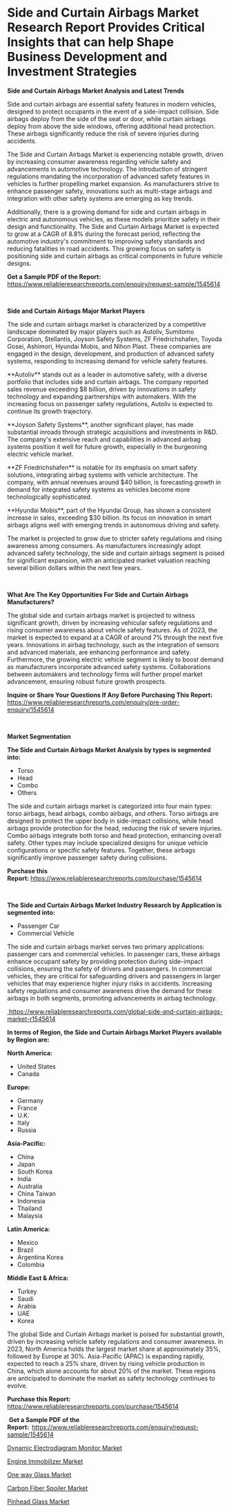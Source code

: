 <p><h1>Side and Curtain Airbags Market Research Report Provides Critical Insights that can help Shape Business Development and Investment Strategies</h1></p><p><strong>Side and Curtain Airbags Market Analysis and Latest Trends</strong></p>
<p><p>Side and curtain airbags are essential safety features in modern vehicles, designed to protect occupants in the event of a side-impact collision. Side airbags deploy from the side of the seat or door, while curtain airbags deploy from above the side windows, offering additional head protection. These airbags significantly reduce the risk of severe injuries during accidents.</p><p>The Side and Curtain Airbags Market is experiencing notable growth, driven by increasing consumer awareness regarding vehicle safety and advancements in automotive technology. The introduction of stringent regulations mandating the incorporation of advanced safety features in vehicles is further propelling market expansion. As manufacturers strive to enhance passenger safety, innovations such as multi-stage airbags and integration with other safety systems are emerging as key trends.</p><p>Additionally, there is a growing demand for side and curtain airbags in electric and autonomous vehicles, as these models prioritize safety in their design and functionality. The Side and Curtain Airbags Market is expected to grow at a CAGR of 8.8% during the forecast period, reflecting the automotive industry's commitment to improving safety standards and reducing fatalities in road accidents. This growing focus on safety is positioning side and curtain airbags as critical components in future vehicle designs.</p></p>
<p><strong>Get a Sample PDF of the Report:&nbsp;</strong> <a href="https://www.reliableresearchreports.com/enquiry/request-sample/1545614?utm_campaign=40&utm_medium=2&utm_source=Github&utm_content=ia&utm_term=02112024&utm_id=side-and-curtain-airbags">https://www.reliableresearchreports.com/enquiry/request-sample/1545614</a></p>
<p>&nbsp;</p>
<p><strong>Side and Curtain Airbags Major Market Players</strong></p>
<p><p>The side and curtain airbags market is characterized by a competitive landscape dominated by major players such as Autoliv, Sumitomo Corporation, Stellantis, Joyson Safety Systems, ZF Friedrichshafen, Toyoda Gosei, Ashimori, Hyundai Mobis, and Nihon Plast. These companies are engaged in the design, development, and production of advanced safety systems, responding to increasing demand for vehicle safety features.</p><p>**Autoliv** stands out as a leader in automotive safety, with a diverse portfolio that includes side and curtain airbags. The company reported sales revenue exceeding $8 billion, driven by innovations in safety technology and expanding partnerships with automakers. With the increasing focus on passenger safety regulations, Autoliv is expected to continue its growth trajectory.</p><p>**Joyson Safety Systems**, another significant player, has made substantial inroads through strategic acquisitions and investments in R&D. The company's extensive reach and capabilities in advanced airbag systems position it well for future growth, especially in the burgeoning electric vehicle market.</p><p>**ZF Friedrichshafen** is notable for its emphasis on smart safety solutions, integrating airbag systems with vehicle architecture. The company, with annual revenues around $40 billion, is forecasting growth in demand for integrated safety systems as vehicles become more technologically sophisticated.</p><p>**Hyundai Mobis**, part of the Hyundai Group, has shown a consistent increase in sales, exceeding $30 billion. Its focus on innovation in smart airbags aligns well with emerging trends in autonomous driving and safety.</p><p>The market is projected to grow due to stricter safety regulations and rising awareness among consumers. As manufacturers increasingly adopt advanced safety technology, the side and curtain airbags segment is poised for significant expansion, with an anticipated market valuation reaching several billion dollars within the next few years.</p></p>
<p>&nbsp;</p>
<p><strong>What Are The Key Opportunities For Side and Curtain Airbags Manufacturers?</strong></p>
<p><p>The global side and curtain airbags market is projected to witness significant growth, driven by increasing vehicular safety regulations and rising consumer awareness about vehicle safety features. As of 2023, the market is expected to expand at a CAGR of around 7% through the next five years. Innovations in airbag technology, such as the integration of sensors and advanced materials, are enhancing performance and safety. Furthermore, the growing electric vehicle segment is likely to boost demand as manufacturers incorporate advanced safety systems. Collaborations between automakers and technology firms will further propel market advancement, ensuring robust future growth prospects.</p></p>
<p><strong>Inquire or Share Your Questions If Any Before Purchasing This Report:</strong> <a href="https://www.reliableresearchreports.com/enquiry/pre-order-enquiry/1545614?utm_campaign=40&utm_medium=2&utm_source=Github&utm_content=ia&utm_term=02112024&utm_id=side-and-curtain-airbags">https://www.reliableresearchreports.com/enquiry/pre-order-enquiry/1545614</a></p>
<p>&nbsp;</p>
<p><strong>Market Segmentation</strong></p>
<p><strong>The Side and Curtain Airbags Market Analysis by types is segmented into:</strong></p>
<p><ul><li>Torso</li><li>Head</li><li>Combo</li><li>Others</li></ul></p>
<p><p>The side and curtain airbags market is categorized into four main types: torso airbags, head airbags, combo airbags, and others. Torso airbags are designed to protect the upper body in side-impact collisions, while head airbags provide protection for the head, reducing the risk of severe injuries. Combo airbags integrate both torso and head protection, enhancing overall safety. Other types may include specialized designs for unique vehicle configurations or specific safety features. Together, these airbags significantly improve passenger safety during collisions.</p></p>
<p><strong>Purchase this Report:&nbsp;</strong><a href="https://www.reliableresearchreports.com/purchase/1545614?utm_campaign=40&utm_medium=2&utm_source=Github&utm_content=ia&utm_term=02112024&utm_id=side-and-curtain-airbags">https://www.reliableresearchreports.com/purchase/1545614</a></p>
<p>&nbsp;</p>
<p><strong>The Side and Curtain Airbags Market Industry Research by Application is segmented into:</strong></p>
<p><ul><li>Passenger Car</li><li>Commercial Vehicle</li></ul></p>
<p><p>The side and curtain airbags market serves two primary applications: passenger cars and commercial vehicles. In passenger cars, these airbags enhance occupant safety by providing protection during side-impact collisions, ensuring the safety of drivers and passengers. In commercial vehicles, they are critical for safeguarding drivers and passengers in larger vehicles that may experience higher injury risks in accidents. Increasing safety regulations and consumer awareness drive the demand for these airbags in both segments, promoting advancements in airbag technology.</p></p>
<p><a href="https://www.reliableresearchreports.com/global-side-and-curtain-airbags-market-r1545614?utm_campaign=40&utm_medium=2&utm_source=Github&utm_content=ia&utm_term=02112024&utm_id=side-and-curtain-airbags">&nbsp;https://www.reliableresearchreports.com/global-side-and-curtain-airbags-market-r1545614</a></p>
<p><strong>In terms of Region, the Side and Curtain Airbags Market Players available by Region are:</strong></p>
<p>
    <p> <strong> North America: </strong>
        <ul>
            <li>United States</li>
            <li>Canada</li>
        </ul>
        </p> 
    <p> <strong> Europe: </strong>
        <ul>
            <li>Germany</li>
            <li>France</li>
            <li>U.K.</li>
            <li>Italy</li>
            <li>Russia</li>
        </ul>
        </p> 
    <p> <strong> Asia-Pacific: </strong>
        <ul>
            <li>China</li>
            <li>Japan</li>
            <li>South Korea</li>
            <li>India</li>
            <li>Australia</li>
            <li>China Taiwan</li>
            <li>Indonesia</li>
            <li>Thailand</li>
            <li>Malaysia</li>
        </ul>
        </p> 
    <p> <strong> Latin America: </strong>
        <ul>
            <li>Mexico</li>
            <li>Brazil</li>
            <li>Argentina Korea</li>
            <li>Colombia</li>
        </ul>
        </p> 
    <p> <strong> Middle East & Africa: </strong>
        <ul>
            <li>Turkey</li>
            <li>Saudi</li>
            <li>Arabia</li>
            <li>UAE</li>
            <li>Korea</li>
        </ul>
    </p>
    </p>
<p><p>The global Side and Curtain Airbags market is poised for substantial growth, driven by increasing vehicle safety regulations and consumer awareness. In 2023, North America holds the largest market share at approximately 35%, followed by Europe at 30%. Asia-Pacific (APAC) is expanding rapidly, expected to reach a 25% share, driven by rising vehicle production in China, which alone accounts for about 20% of the market. These regions are anticipated to dominate the market as safety technology continues to evolve.</p></p>
<p><strong>Purchase this Report: </strong><a href="https://www.reliableresearchreports.com/purchase/1545614?utm_campaign=40&utm_medium=2&utm_source=Github&utm_content=ia&utm_term=02112024&utm_id=side-and-curtain-airbags">https://www.reliableresearchreports.com/purchase/1545614</a></p>
<p>&nbsp;<strong>Get a Sample PDF of the Report:&nbsp;&nbsp;</strong><a href="https://www.reliableresearchreports.com/enquiry/request-sample/1545614?utm_campaign=40&utm_medium=2&utm_source=Github&utm_content=ia&utm_term=02112024&utm_id=side-and-curtain-airbags">https://www.reliableresearchreports.com/enquiry/request-sample/1545614</a></p>
<p><strong></strong></p>
<p><p><a href="https://www.linkedin.com/pulse/strategic-forecast-dynamic-electrodiagram-monitor-market-fx0wf?utm_campaign=40&utm_medium=2&utm_source=Github&utm_content=ia&utm_term=02112024&utm_id=side-and-curtain-airbags">Dynamic Electrodiagram Monitor Market</a></p><p><a href="https://github.com/darcy8m10dupre/Market-Research-Report-List-1/blob/main/engine-immobilizer-market.md?utm_campaign=40&utm_medium=2&utm_source=Github&utm_content=ia&utm_term=02112024&utm_id=side-and-curtain-airbags">Engine Immobilizer Market</a></p><p><a href="https://medium.com/@mac1evjen/impact-of-changing-trends-in-the-one-way-glass-market-the-one-way-glass-market-is-emerging-as-a-44ef7b9af799?utm_campaign=40&utm_medium=2&utm_source=Github&utm_content=ia&utm_term=02112024&utm_id=side-and-curtain-airbags">One way Glass Market</a></p><p><a href="https://github.com/alespiliffe/Market-Research-Report-List-1/blob/main/carbon-fiber-spoiler-market.md?utm_campaign=40&utm_medium=2&utm_source=Github&utm_content=ia&utm_term=02112024&utm_id=side-and-curtain-airbags">Carbon Fiber Spoiler Market</a></p><p><a href="https://medium.com/@canardmmhainesa/the-pinhead-glass-market-prioritizes-cost-control-and-efficiency-enhancement-0372a6a1ffde?utm_campaign=40&utm_medium=2&utm_source=Github&utm_content=ia&utm_term=02112024&utm_id=side-and-curtain-airbags">Pinhead Glass Market</a></p></p>
